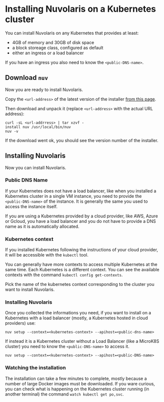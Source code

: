 # Installing Nuvolaris on a Kubernetes cluster 

You can install Nuvolaris on any Kubernetes that provides at least:

- 4GB of memory and 30GB of disk space
- a block storeage class, configured as default
- either an ingress or a load balancer

If you have an ingress you also need to know the `<public-DNS-name>`.

## Download `nuv`

Now you are ready to install Nuvolaris.

Copy the `<url-address>` of the latest version of the installer [from this page](/download).

Then download and unpack it (replace `<url-address>` with the actual URL address):

```
curl -sL <url-addrress> | tar xzvf -
install nuv /usr/local/bin/nuv
nuv -v
```

If the download went ok, you should see the version number of the installer.

## Installing Nuvolaris 

Now you can install Nuvolaris. 

### Public DNS Name 

If your Kubernetes does not have a load balancer, like when you installed a Kubernetes cluster in a single VM instance,  you need to provide the `<public-DNS-name>` of the instance. It is generally the same you used to access the instance itself. 

If you are using a Kubernetes provided by a cloud provider, like AWS, Azure or Gcloud, you have a load balancer and you do not have to provide a DNS name as it is automatically allocated.

### Kubernetes context

If you installed Kubernetes following the instructions of your cloud provider, it will be accessible with the `kubectl` tool. 

You can generally have more contexts to access multiple Kubernetes at the same time. Each Kubernetes is a different context. You can see the available contexts with the command `kubectl config get-contexts`.


Pick the name of the kubernetes context corresponding to the cluster you want to install Nuvolaris.

### Installing Nuvolaris

Once you collected the informations you need, if you want to install on a Kubernetes with a load balancer (mostly, a Kubernetes hosted in cloud providers) use:

```
nuv setup --context=<kubernetes-context> --apihost=<public-dns-name>
```

If instead it is a Kubernetes cluster without a Load Balancer (like a MicroK8S cluster) you need to know the `<public-DNS-name>` to access it. 


```
nuv setup --context=<kubernetes-context> --apihost=<public-DNS-name>
```

### Watching the installation

The installation can take a few minutes to complete, mostly because a number of large Docker images must be downloaded. If you ware curious, you can check what is happening on the Kubernetes cluster running (in another terminal) the command `watch kubectl get po,svc`.

